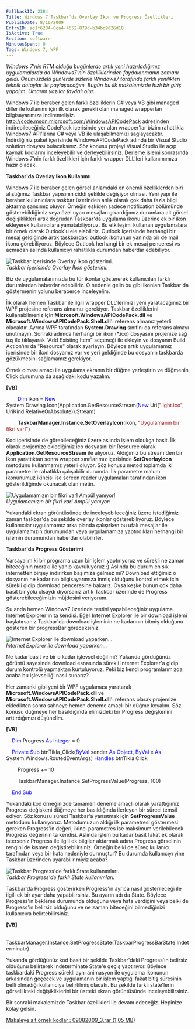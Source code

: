 ```yaml
---
FallbackID: 2384
Title: Windows 7 Taskbar'da Overlay İkon ve Progress Özellikleri
PublishDate: 8/10/2009
EntryID: ad1f6284-0ca4-4652-879d-b34bd9626d18
IsActive: True
Section: software
MinutesSpent: 0
Tags: Windows 7, WPF
---
```

*Windows 7'nin RTM olduğu bugünlerde artık yeni hazırladığımız
uygulamalarda da Windows7'nin özelliklerinden faydalanmanın zamanı
geldi. Önümüzdeki günlerde sizlerle Windows7 tarafında farklı
yenilikleri teknik detaylar ile paylaşacağım. Bugün bu ilk makalemizde
hızlı bir giriş yapalım. Umarım yazılar faydalı olur.*

Windows 7 ile beraber gelen farklı özelliklerin C\# veya VB gibi managed
diller ile kullanımı için ilk olarak gerekli olan managed wrapperları
bilgisayarımıza indiremeliyiz.
<http://code.msdn.microsoft.com/WindowsAPICodePack> adresinden
indirebileceğiniz CodePack içerisinde yer alan wrapper'lar bizim
rahatlıkla Windows7 API'larına C\# veya VB ile ulaşabilmemizi
sağlayacaktır. İndirdiğiniz paket içerisinde WindowsAPICodePack adında
bir Visual Studio solution dosyası bulacaksınız. Söz konusu projeyi
Visual Studio ile açıp kaynak kodlarını inceleyebilir ve
derleyebilirsiniz. Derleme işlemi sonrasında Windows 7'nin farklı
özellikleri için farklı wrapper DLL'leri kullanımımıza hazır olacak.

**Taskbar'da Overlay Ikon Kullanımı**

Windows 7 ile beraber gelen görsel anlamdaki en önemli özelliklerden
biri alıştığımız Taskbar yapısının ciddi şekilde değişiyor olması. Yeni
yapı ile beraber kullanıcılara taskbar üzerinden anlık olarak çok daha
fazla bilgi aktarma şansımız oluyor. Örneğin eskiden sadece notification
bölümünde gösterebildiğimiz veya özel uyarı mesajları çıkardığımız
durumlara ait görsel değişiklikleri artık doğrudan Taskbar'da uygulama
ikonu üzerine ek bir ikon ekleyerek kullanıcılara yansıtabiliyoruz. Bu
etkileşimi kullanan uygulamalara bir örnek olarak Outlook'u ele
alabiliriz. Outlook içerisinde herhangi bir mesaj geldiğinde artık
taskbardaki outlook ikonunun yanında bir de mail ikonu görebiliyoruz.
Böylece Outlook herhangi bir ek mesaj penceresi vs açmadan aslında
kullanıcıyı rahatlıkla durumdan haberdar edebiliyor.

![Taskbar içerisinde Overlay İkon
gösterimi.](http://cdn.daron.yondem.com/assets/2384/09082009_1.jpg)\
*Taskbar içerisinde Overlay İkon gösterimi.*

Biz de uygulamalarımızda bu tür ikonlar göstererek kullanıcıları farklı
durumlardan haberdar edebiliriz. O nedenle gelin bu gibi ikonları
Taskbar'da göstermenin yolunu beraberce inceleyelim.

İlk olarak hemen Taskbar ile ilgili wrapper DLL'lerimizi yeni
yaratacağımız bir WPF projesine referans almamız gerekiyor. Taskbar
özelliklerini kullanabilmeniz için **Microsoft.WindowsAPICodePack.dll**
ve **Microsoft.WindowsAPICodePack.Shell.dll**'i referens almanız yeterli
olacaktır. Ayrıca WPF tarafından **System.Drawing** sınıfını da referans
almayı unutmayın. Sonraki adımda herhangi bir ikon (\*.ico) dosyasını
projenize sağ tuş ile tıklayarak "Add Existing Item" seçeneği ile
ekleyin ve dosyanın Build Action'ını da "Resource" olarak ayarlayın.
Böylece artık uygulamamız içerisinde bir ikon dosyamız var ve yeri
geldiğinde bu dosyanın taskbarda gözükmesini sağlamamız gerekiyor.

Örnek olması amacı ile uygulama ekranın bir düğme yerleştirin ve
düğmenin Click durumuna da aşağıdaki kodu yazalım.

**[VB]**

        <span style="color: blue;">Dim</span> ikon = <span
style="color: blue;">New</span>
System.Drawing.Icon(Application.GetResourceStream(<span
style="color: blue;">New</span> Uri(<span
style="color: #a31515;">"light.ico"</span>,
UriKind.RelativeOrAbsolute)).Stream)

        **TaskbarManager.Instance.SetOverlayIcon**(ikon, <span
style="color: #a31515;">"Uygulamanın bir fikri var!"</span>)

Kod içerisinde de görebileceğiniz üzere aslında işlem oldukça basit. İlk
olarak projemize eklediğimiz ico dosyasını bir Resource olarak
**Application.GetResourceStream** ile alıyoruz. Aldığımız bu stream'den
bir ikon yarattıktan sonra wrapper sınıflarımız içerisinde
**SetOverlayIcon** metodunu kullanmamız yeterli oluyor. Söz konusu metod
toplamda iki parametre ile rahatlıkla çalışabilir durumda. İlk parametre
malum ikonunumuz ikincisi ise screen reader uygulamaları tarafından ikon
gösterildiğinde okunacak olan metin.

![Uygulamamızın bir fikri var! Ampül
yanıyor!](http://cdn.daron.yondem.com/assets/2384/09082009_2.jpg)\
*Uygulamamızın bir fikri var! Ampül yanıyor!*

Yukarıdaki ekran görüntüsünde de inceleyebileceğiniz üzere istediğimiz
zaman taskbar'da bu şekilde overlay ikonlar gösterebiliyoruz. Böylece
kullanıcılar uygulamamız arka planda çalışırken bu ufak mesajlar ile
uygulamamızın durumundan veya uygulamamıza yaptırdıkları herhangi bir
işlemin durumundan haberdar olabilirler.

**Taskbar'da Progress Gösterimi**

Varsayalım ki bir programa uzun bir işlem yaptırıyoruz ve sürekli ne
zaman biteceğinin merakı ile yanıp kavruluyoruz :) Aslında bu durum en
sık internetten birşey indirirken başımıza gelmez mi? Download ettiğimiz
o dosyanın ne kadarının bilgisayarımıza inmiş olduğunu kontrol etmek
için sürekli gidip download penceresine bakarız. Oysa keşke bunun çok
daha basit bir yolu olsaydı diyorsanız artık Taskbar üzerinde de
Progress gösterebileceğimizin müjdesini veriyorum.

Şu anda hemen Windows7 üzerinde testini yapabileceğiniz uygulama
Internet Explorer'ın ta kendisi. Eğer Internet Explorer ile bir download
işlemi başlatırsanız Taskbar'da download işleminin ne kadarının bitmiş
olduğunu gösteren bir progressBar göreceksiniz.

![Internet Explorer ile download
yaparken...](http://cdn.daron.yondem.com/assets/2384/09082009_3.jpg)\
*Internet Explorer ile download yaparken...*

Ne kadar basit ve bir o kadar işlevsel değil mi? Yukarıda gördüğünüz
görüntü sayesinde download esnasında sürekli Internet Explorer'a gidip
durum kontrolü yapmaktan kurtuluyoruz. Peki biz kendi programlarımızda
acaba bu işlevselliği nasıl sunarız?

Her zamanki gibi yeni bir WPF uygulaması yaratarak
**Microsoft.WindowsAPICodePack.dll** ve
**Microsoft.WindowsAPICodePack.Shell.dll**'i referans olarak projemize
ekledikten sonra sahneye hemen deneme amaçlı bir düğme koyalım. Söz
konusu düğmeye her basıldığında elimizdeki bir Progress değişkenini
arttırdığımızı düşünelim.

**[VB]**

    <span style="color: blue;">Dim</span> Progress <span
style="color: blue;">As</span> <span style="color: blue;">Integer</span>
= 0

    <span style="color: blue;">Private</span> <span
style="color: blue;">Sub</span> btnTikla\_Click(<span
style="color: blue;">ByVal</span> sender <span
style="color: blue;">As</span> <span style="color: blue;">Object</span>,
<span style="color: blue;">ByVal</span> e <span
style="color: blue;">As</span> System.Windows.RoutedEventArgs) <span
style="color: blue;">Handles</span> btnTikla.Click

        Progress += 10

        TaskbarManager.Instance.SetProgressValue(Progress, 100)

    <span style="color: blue;">End</span> <span
style="color: blue;">Sub</span>

Yukarıdaki kod örneğinizde tamamen deneme amaçlı olarak yarattığımız
Progress değişkeni düğmeye her basıldığında ilerleyen bir süreci temsil
ediyor. Söz konusu süreci Taskbar'a yansıtmak için **SetProgressValue**
metodunu kullanıyoruz. Metodumuzun aldığı ilk parametresi göstermesi
gereken Progress'in değeri, ikinci parametres ise maksimum verilebilecek
Progress değerinin ta kendisi. Aslında işlem bu kadar basit fakat ek
olarak isterseniz Progress ile ilgili ek bilgiler aktarmak adına
Progress görselinin rengini de kısmen değiştirebilirsiniz. Örneğin belki
de süreç kullanıcı tarafından veya bir hata nedeniyle durmuştur? Bu
durumda kullanıcıyı yine Taskbar üzerinden uyarabilir miyiz acaba?

![Taskbar Progress'de farklı State
kullanımları.](http://cdn.daron.yondem.com/assets/2384/09082009_4.jpg)\
*Taskbar Progress'de farklı State kullanımları.*

Taskbar'da Progress gösterirken Progress'in ayrıca nasıl gösterileceği
ile ilgili ek bir ayar daha yapabilirsiniz. Bu ayarın adı da State.
Böylece Progress'in bekleme durumunda olduğunu veya hata verdiğini veya
belki de Progress'in belirsiz olduğunu ve ne zaman biteceğini
bilmediğinizi kullanıcıya belirtebilirsiniz.

**[VB]**

           
TaskbarManager.Instance.SetProgressState(TaskbarProgressBarState.Indeterminate)

Yukarıda gördüğünüz kod basit bir şekilde Taskbar'daki Progress'in
belirsiz olduğunu belirterek Indeterminate State'e geçiş yaptırıyor.
Böylece taskbardaki Progress sürekli aynı animasyon ile uygulama
ikonunun arkasından geçecek ve uygulamanın bir işlem yaptığı fakat bitiş
süresinin belli olmadığı kullanıcıya belirtilmiş olacakı. Bu şekilde
farklı state'lerin görsellikteki değişikliklerini bir üstteki ekran
görüntüsünde inceleyebilirsiniz.

Bir sonraki makalemizde Taskbar özellikleri ile devam edeceğiz. Hepinize
kolay gelsin.

[Makaleye ait örnek kodlar : 09082009\_3.rar (1,05
MB)](http://cdn.daron.yondem.com/assets/2384/09082009_3.rar)


